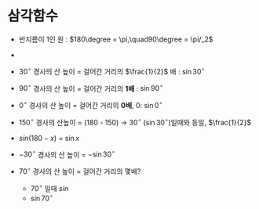 # 삼각함수

- 반지름이 1인 원 : $180\degree = \pi,\quad90\degree = \pi/_2$
- 
- $30^\circ$ 경사의 산 높이 = 걸어간 거리의 $\frac{1}{2}$ 배 : $\sin{30^\circ}$ 
- $90^\circ$ 경사의 산 높이 = 걸어간 거리의 **1배** : $\sin{90^\circ}$ 
- $0^\circ$ 경사의 산 높이 = 걸어간 거리의 **0배**, 0: $\sin{0^\circ}$
- $150^\circ$ 경사의 산높이 = (180 - 150) $\rightarrow$ $30^\circ$ ($\sin30^\circ$)일때와 동일, $\frac{1}{2}$
- $sin(180-x)$ = $\sin{x}$
- $-30^\circ$ 경사의 산 높이 = $\minus\sin{30}^\circ$

- $70^\circ$ 경사의 산 높이 = 걸어간 거리의 몇배?  
  - $70^\circ$ 일때 $sin$
  - $\sin{70^\circ}$


